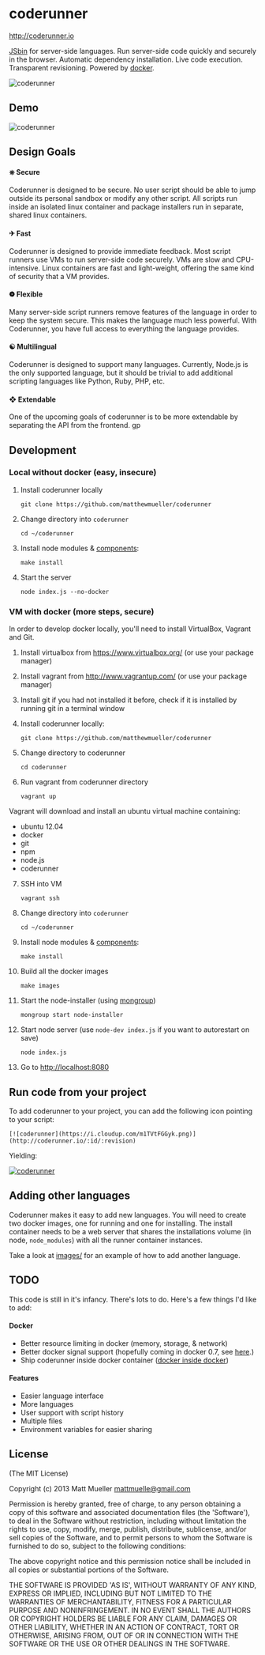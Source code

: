 # coderunner

http://coderunner.io

[JSbin](http://jsbin.com) for server-side languages. Run server-side code quickly and securely in the browser. Automatic dependency installation. Live code execution. Transparent revisioning. Powered by [docker](http://docker.io).

![coderunner](https://i.cloudup.com/gCqIeOJSJY.png)

## Demo

![coderunner](https://i.cloudup.com/MBOXrwMRNl.gif)

## Design Goals

#### ⎈ Secure

Coderunner is designed to be secure. No user script should be able to jump outside its personal sandbox or modify any other script. All scripts run inside an isolated linux container and package installers run in separate, shared linux containers.

#### ✈ Fast

Coderunner is designed to provide immediate feedback. Most script runners use VMs to run server-side code securely. VMs are slow and CPU-intensive. Linux containers are fast and light-weight, offering the same kind of security that a VM provides.

#### ❁ Flexible

Many server-side script runners remove features of the language in order to keep the system secure. This makes the language much less powerful. With Coderunner, you have full access to everything the language provides.

#### ☯ Multilingual

Coderunner is designed to support many languages. Currently, Node.js is the only supported language, but it should be trivial to add additional scripting languages like Python, Ruby, PHP, etc.

#### ❖ Extendable

One of the upcoming goals of coderunner is to be more extendable by separating the API from the frontend.
gp
## Development

### Local without docker (easy, insecure)

1. Install coderunner locally

    `git clone https://github.com/matthewmueller/coderunner`

2. Change directory into `coderunner`

    `cd ~/coderunner`

3. Install node modules & [components](http://github.com/visionmedia/component):

    `make install`

6. Start the server

    `node index.js --no-docker`

### VM with docker (more steps, secure)

In order to develop docker locally, you'll need to install VirtualBox, Vagrant and Git.

1. Install virtualbox from https://www.virtualbox.org/ (or use your package manager)
2. Install vagrant from http://www.vagrantup.com/ (or use your package manager)
3. Install git if you had not installed it before, check if it is installed by running git in a terminal window
4. Install coderunner locally:

    `git clone https://github.com/matthewmueller/coderunner`

5. Change directory to coderunner

    `cd coderunner`

6. Run vagrant from coderunner directory

    `vagrant up`

  Vagrant will download and install an ubuntu virtual machine containing:

  - ubuntu 12.04
  - docker
  - git
  - npm
  - node.js
  - coderunner

7. SSH into VM

    `vagrant ssh`

8. Change directory into `coderunner`

    `cd ~/coderunner`

9. Install node modules & [components](http://github.com/visionmedia/component):

    `make install`

10. Build all the docker images

    `make images`

11. Start the node-installer (using [mongroup](http://github.com/visionmedia/node-mongroup))

    `mongroup start node-installer`

12. Start node server (use `node-dev index.js` if you want to autorestart on save)

    `node index.js`

13. Go to [http://localhost:8080](http://localhost:8080)

## Run code from your project


To add coderunner to your project, you can add the following icon pointing to your script:

    [![coderunner](https://i.cloudup.com/m1TVtFGGyk.png)](http://coderunner.io/:id/:revision)

Yielding:

[![coderunner](https://i.cloudup.com/m1TVtFGGyk.png)](http://coderunner.io/sw2s3ov6/2)

## Adding other languages

Coderunner makes it easy to add new languages. You will need to create two docker images, one for running and one for installing. The install container needs to be a web server that shares the installations volume (in node, `node_modules`) with all the runner container instances.

Take a look at [images/](https://github.com/MatthewMueller/coderunner/tree/master/images) for an example of how to add another language.

## TODO

This code is still in it's infancy. There's lots to do. Here's a few things I'd like to add:

#### Docker

- Better resource limiting in docker (memory, storage, & network)
- Better docker signal support (hopefully coming in docker 0.7, see [here](http://blog.docker.io/2013/08/websockets-dockerfile-upgrade-better-registry-support-expert-mode-and-more/).)
- Ship coderunner inside docker container ([docker inside docker](https://github.com/jpetazzo/dind/))

#### Features

- Easier language interface
- More languages
- User support with script history
- Multiple files
- Environment variables for easier sharing

## License

(The MIT License)

Copyright (c) 2013 Matt Mueller <mattmuelle@gmail.com>

Permission is hereby granted, free of charge, to any person obtaining a copy of this software and associated documentation files (the 'Software'), to deal in the Software without restriction, including without limitation the rights to use, copy, modify, merge, publish, distribute, sublicense, and/or sell copies of the Software, and to permit persons to whom the Software is furnished to do so, subject to the following conditions:

The above copyright notice and this permission notice shall be included in all copies or substantial portions of the Software.

THE SOFTWARE IS PROVIDED 'AS IS', WITHOUT WARRANTY OF ANY KIND, EXPRESS OR IMPLIED, INCLUDING BUT NOT LIMITED TO THE WARRANTIES OF MERCHANTABILITY, FITNESS FOR A PARTICULAR PURPOSE AND NONINFRINGEMENT. IN NO EVENT SHALL THE AUTHORS OR COPYRIGHT HOLDERS BE LIABLE FOR ANY CLAIM, DAMAGES OR OTHER LIABILITY, WHETHER IN AN ACTION OF CONTRACT, TORT OR OTHERWISE, ARISING FROM, OUT OF OR IN CONNECTION WITH THE SOFTWARE OR THE USE OR OTHER DEALINGS IN THE SOFTWARE.
